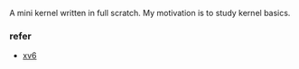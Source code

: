 A mini kernel written in full scratch.
My motivation is to study kernel basics.

### refer
* [xv6](https://github.com/mit-pdos/xv6-public)